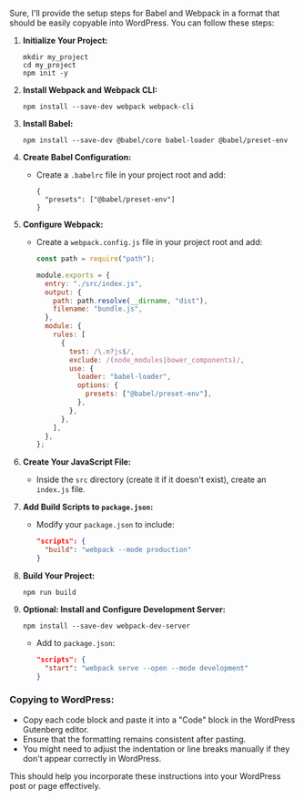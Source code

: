 Sure, I'll provide the setup steps for Babel and Webpack in a format that should be easily copyable into WordPress. You can follow these steps:

1. **Initialize Your Project:**

   ```
   mkdir my_project
   cd my_project
   npm init -y
   ```

2. **Install Webpack and Webpack CLI:**

   ```
   npm install --save-dev webpack webpack-cli
   ```

3. **Install Babel:**

   ```
   npm install --save-dev @babel/core babel-loader @babel/preset-env
   ```

4. **Create Babel Configuration:**

   - Create a `.babelrc` file in your project root and add:
     ```
     {
       "presets": ["@babel/preset-env"]
     }
     ```

5. **Configure Webpack:**

   - Create a `webpack.config.js` file in your project root and add:

     ```javascript
     const path = require("path");

     module.exports = {
       entry: "./src/index.js",
       output: {
         path: path.resolve(__dirname, "dist"),
         filename: "bundle.js",
       },
       module: {
         rules: [
           {
             test: /\.m?js$/,
             exclude: /(node_modules|bower_components)/,
             use: {
               loader: "babel-loader",
               options: {
                 presets: ["@babel/preset-env"],
               },
             },
           },
         ],
       },
     };
     ```

6. **Create Your JavaScript File:**

   - Inside the `src` directory (create it if it doesn't exist), create an `index.js` file.

7. **Add Build Scripts to `package.json`:**

   - Modify your `package.json` to include:
     ```json
     "scripts": {
       "build": "webpack --mode production"
     }
     ```

8. **Build Your Project:**

   ```
   npm run build
   ```

9. **Optional: Install and Configure Development Server:**
   ```
   npm install --save-dev webpack-dev-server
   ```
   - Add to `package.json`:
     ```json
     "scripts": {
       "start": "webpack serve --open --mode development"
     }
     ```

### Copying to WordPress:

- Copy each code block and paste it into a "Code" block in the WordPress Gutenberg editor.
- Ensure that the formatting remains consistent after pasting.
- You might need to adjust the indentation or line breaks manually if they don't appear correctly in WordPress.

This should help you incorporate these instructions into your WordPress post or page effectively.
